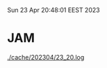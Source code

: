 Sun 23 Apr 20:48:01 EEST 2023
# JAM
<a href='./cache/202304/23_20.log'>./cache/202304/23_20.log</a>
